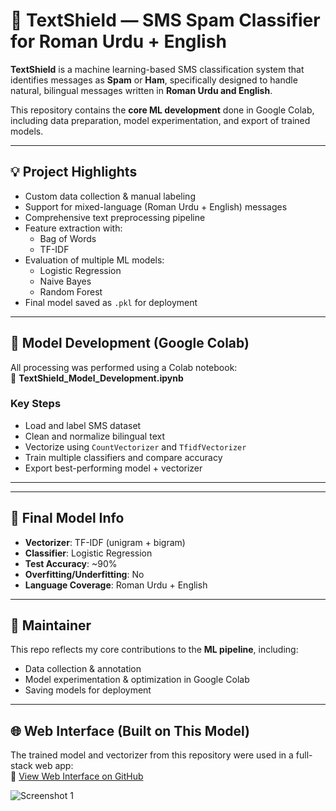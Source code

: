 # 📱 TextShield — SMS Spam Classifier for Roman Urdu + English

**TextShield** is a machine learning-based SMS classification system that identifies messages as **Spam** or **Ham**, specifically designed to handle natural, bilingual messages written in **Roman Urdu and English**.

This repository contains the **core ML development** done in Google Colab, including data preparation, model experimentation, and export of trained models.

---

## 💡 Project Highlights

- Custom data collection & manual labeling  
- Support for mixed-language (Roman Urdu + English) messages  
- Comprehensive text preprocessing pipeline  
- Feature extraction with:  
  - Bag of Words  
  - TF-IDF  
- Evaluation of multiple ML models:  
  - Logistic Regression  
  - Naive Bayes  
  - Random Forest  
- Final model saved as `.pkl` for deployment

---

## 🧪 Model Development (Google Colab)

All processing was performed using a Colab notebook:  
📓 **TextShield_Model_Development.ipynb**

### Key Steps

- Load and label SMS dataset  
- Clean and normalize bilingual text  
- Vectorize using `CountVectorizer` and `TfidfVectorizer`  
- Train multiple classifiers and compare accuracy  
- Export best-performing model + vectorizer

---


---

## 🧠 Final Model Info

- **Vectorizer**: TF-IDF (unigram + bigram)  
- **Classifier**: Logistic Regression  
- **Test Accuracy**: ~90%  
- **Overfitting/Underfitting**: No  
- **Language Coverage**: Roman Urdu + English

---

## 👤 Maintainer

This repo reflects my core contributions to the **ML pipeline**, including:

- Data collection & annotation  
- Model experimentation & optimization in Google Colab  
- Saving models for deployment  

---

## 🌐 Web Interface (Built on This Model)

The trained model and vectorizer from this repository were used in a full-stack web app:  
🔗 [View Web Interface on GitHub](https://github.com/Abdul-Diyan/Ai_project)

![Screenshot 1](media/pic1.jpg)

